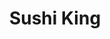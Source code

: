 ---
layout: place
title: "Sushi King"
permalink: /maryland/columbia/sushi-king.html
stateAbbr: MD
stateName: Maryland
cityName: Columbia
seo:
  name: "Sushi King"
  type: Restaurant
  links: https://www.sushikingcolumbia.com/?utm_source=google&utm_medium=local&utm_campaign=website
description: "Popular & unpretentious Japanese restaurant featuring sushi shuttled by servers in traditional garb. Sushi King serves delicious sushi in Columbia, Maryland. Try fresh Japanese dishes for a great dining experience. Available for takeout, delivery, lunch, and dinner."
place_id: ChIJ78Drnn7gt4kRhb1KczazmFc
photos:
  - name: >-
      places/ChIJ78Drnn7gt4kRhb1KczazmFc/photos/AeeoHcKEHpsIP1fz_xt9-zKTf8PkkEOR4NytWq5UrO13QwWPjcBwipoL_BWx_N6es07_jj-G9FOlnBjLLMh2n7TpEzkWeZILXgZ84UVIva_8oIw4Ti1Bje3Ht0UQcaQWKkVz3ww76hzSUAj0NXj0mC-GmJA8KncVbUmt3Ai-KRjjkhPlmQg5dje9IT1TwJiXOlqnklU5VX7zuolq05DpIMlamQC19jP_UZviQvYBQPRJ67_YM_XIEusMM0BPPyewz_d6QJnGA95Tg-2XnPzg1vYKigzKIFHTWAMiLTWbsFZ9yUWveQ
    widthPx: 1849
    heightPx: 1185
    authorAttributions:
      - displayName: Sushi King
        uri: https://maps.google.com/maps/contrib/109005263352763626935
        photoUri: >-
          https://lh3.googleusercontent.com/a-/ALV-UjWTH4TJhBTnmOGK_-WZdZ8y-chLqASUEOsTrqMzchDZHd6fEp14=s100-p-k-no-mo
    flagContentUri: >-
      https://www.google.com/local/imagery/report/?cb_client=maps_api_places.places_api&image_key=!1e10!2sAF1QipP71kt84quy0Mix1Fc5ik79YjTYrMdam6hEzv2G&hl=en-US
    googleMapsUri: >-
      https://www.google.com/maps/place//data=!3m4!1e2!3m2!1sAF1QipP71kt84quy0Mix1Fc5ik79YjTYrMdam6hEzv2G!2e10!4m2!3m1!1s0x89b7e07e9eebc0ef:0x5798b336734abd85
  - name: >-
      places/ChIJ78Drnn7gt4kRhb1KczazmFc/photos/AeeoHcILTcioNvXzh1omdylEs-AUgL0x8UtI-BksktlQG47Io799AND3Z-ZPQ70aTINu1JnZ-hthzjQ41QVPZeFMfHpnk5Uvguzu-YPmIp8kTQmzI62f9cAIiudtL7CQAfSqvw1Og9yoXdUhR0aHRR8tGHGeZ88jNFKQdwo09eAYS7Td5UfrMLF03Nxxfrh5ocETnBRz1nO_LhF9NdYp8VsYQCfMbSQCdUYIXiV5E7oVMLppiP4wkZYsDEmJd7GK_99DUMxuwTpOwC21XBuBlDfjmcjfDx51TRZxCbBak-etJEpejg
    widthPx: 3024
    heightPx: 3024
    authorAttributions:
      - displayName: Sushi King
        uri: https://maps.google.com/maps/contrib/109005263352763626935
        photoUri: >-
          https://lh3.googleusercontent.com/a-/ALV-UjWTH4TJhBTnmOGK_-WZdZ8y-chLqASUEOsTrqMzchDZHd6fEp14=s100-p-k-no-mo
    flagContentUri: >-
      https://www.google.com/local/imagery/report/?cb_client=maps_api_places.places_api&image_key=!1e10!2sAF1QipNJ3uAbqnZDapuHsH1D3dBO9Vw41sHx_TKPBf_7&hl=en-US
    googleMapsUri: >-
      https://www.google.com/maps/place//data=!3m4!1e2!3m2!1sAF1QipNJ3uAbqnZDapuHsH1D3dBO9Vw41sHx_TKPBf_7!2e10!4m2!3m1!1s0x89b7e07e9eebc0ef:0x5798b336734abd85
  - name: >-
      places/ChIJ78Drnn7gt4kRhb1KczazmFc/photos/AeeoHcLUGwUJpZ3OE1s1nAqZ_T5gDNotLlUJxr0FjnS5sznliadHQ_AqHPhe_SU78c-_1c_cSxtFwuPsKM2pXhhz4N__eK-pZhgCqq1Wvu8M-36b-9AuiHR-xvEAWgKYsX8K5gRXqjes-WD06DpujjM8n1DO-9FeiSrpZA6gGrbEgkT7mPztSaCoqTE2CE8VTCtP9ScisCmGfpa7iTC5DJIE_UeXsUoy03cpM09k2X-VMWtlhbZjSUdKJA8FrNVstCUXYN8I-Egq47bgpBmSG9F0fJA7M5Utn1reQ_vuHLDVkuvUrg_8waqeFj0j4OaShcPYyOyNQ-HNoAnyexw9L0FCuMqeICrejB_MmF_mICP2wh-Ta84EIBYwQTJfBScJ7jOiSvHhHBgOrqHzheQnCvvbzMWCgctxNoMz6ZiQZKnn-yI27bk
    widthPx: 4032
    heightPx: 3024
    authorAttributions:
      - displayName: J Hua
        uri: https://maps.google.com/maps/contrib/115767805431235804405
        photoUri: >-
          https://lh3.googleusercontent.com/a/ACg8ocJuzGlgGCKBcRdNMiiSpvCfeT5LgCVY5oalXv3tudiXQ_4b1g=s100-p-k-no-mo
    flagContentUri: >-
      https://www.google.com/local/imagery/report/?cb_client=maps_api_places.places_api&image_key=!1e10!2sCIHM0ogKEICAgICr0_H80QE&hl=en-US
    googleMapsUri: >-
      https://www.google.com/maps/place//data=!3m4!1e2!3m2!1sCIHM0ogKEICAgICr0_H80QE!2e10!4m2!3m1!1s0x89b7e07e9eebc0ef:0x5798b336734abd85
  - name: >-
      places/ChIJ78Drnn7gt4kRhb1KczazmFc/photos/AeeoHcJlgDYEqC6oa0YyVkI6aI2vne7dFLKiwNPmvH8yQVA--a52QV-k0cHwb9p1D1GDGXWieRc1r7wmMU2IXOozv6g3XnQ9lIK_1QUF4hZ-GDMV5EnVQkkCYl5RFZf3kZB84dpQpZb8QRL09curHiDNiUQqYVAdE4Ys57rC-dj73Dx8swXxhssbEPZ6piCcIPVd7244E_nw0GVvxtioCUFwxB4JMQh849yg1l9C0M45tVvLSJnpO-qNsSzRyQzIa_39DTB_PlNREeR6Zs8dCkDHVxDRDLPbvTpWflrojMoBVnMqjA
    widthPx: 4800
    heightPx: 3600
    authorAttributions:
      - displayName: Sushi King
        uri: https://maps.google.com/maps/contrib/109005263352763626935
        photoUri: >-
          https://lh3.googleusercontent.com/a-/ALV-UjWTH4TJhBTnmOGK_-WZdZ8y-chLqASUEOsTrqMzchDZHd6fEp14=s100-p-k-no-mo
    flagContentUri: >-
      https://www.google.com/local/imagery/report/?cb_client=maps_api_places.places_api&image_key=!1e10!2sAF1QipMw7PTSvH7ZUrZNx6Jjsorxku4Y-KV4YTnvp7FL&hl=en-US
    googleMapsUri: >-
      https://www.google.com/maps/place//data=!3m4!1e2!3m2!1sAF1QipMw7PTSvH7ZUrZNx6Jjsorxku4Y-KV4YTnvp7FL!2e10!4m2!3m1!1s0x89b7e07e9eebc0ef:0x5798b336734abd85
  - name: >-
      places/ChIJ78Drnn7gt4kRhb1KczazmFc/photos/AeeoHcJKl_mcTx9Fq9-RHEPNdx5yaSTe8gx8OVWlCQouZ1baclp7_S86aV93UacDoWOu0N_Gfmrxy5GWzQthnr84tv0fZ0Jov4CPzJnm6wM74ioK3Xjx0rXqCoaL1OFXy2iH65yLwCU5dJG4178zdPfwYjowafHvAxgYXIZcbLfFuh4W_-SWaJWeKq5KkU8s1Y8MoZPmkI9HvpB6gFjq5WyxEI0tyzYq2qkPJDfSmgIMGfuGyu0Xj2m7QL3ahIk9gbbUmtFQRivCZUGPCOlX7fynZ7pdCSiGzWlKzTFsMbVQD6G9DbSqqajl_J9cfBcDQkrF0i_Z6b4cNKwqEG-fxJSgENHm1YU-BB3i47lu-SWeA5t9J9Zody6-NbveJZ7QJE-02B0_6pGNtSp41VHxd8wnnTJtRrnoCzOdAVMdyvjsqiRr2gct
    widthPx: 3600
    heightPx: 4800
    authorAttributions:
      - displayName: Wei Deng
        uri: https://maps.google.com/maps/contrib/104793593022656001473
        photoUri: >-
          https://lh3.googleusercontent.com/a/ACg8ocKDWWELuxZeqAyWXQJKo5pDeF5590Z5gqFXWCtkU84dh0HkOw=s100-p-k-no-mo
    flagContentUri: >-
      https://www.google.com/local/imagery/report/?cb_client=maps_api_places.places_api&image_key=!1e10!2sCIHM0ogKEICAgIDfxOiD_wE&hl=en-US
    googleMapsUri: >-
      https://www.google.com/maps/place//data=!3m4!1e2!3m2!1sCIHM0ogKEICAgIDfxOiD_wE!2e10!4m2!3m1!1s0x89b7e07e9eebc0ef:0x5798b336734abd85
  - name: >-
      places/ChIJ78Drnn7gt4kRhb1KczazmFc/photos/AeeoHcLgI3p_wbPnxfDavqZcskjFS26lzLRr0hZCPXfkvjFqBpHBBXShvcwzsb0ZlaEvIySl2f8pdRRPEHys5dzhzj-RUROg--FAkKGiqTWrrp54qnDWLKRV6kDMdP2jXAQEnMWc-nZH7dZ5iRY7gQa0PeQyban3s2-La91qrxpu0P5jQptAMGihZVr4l2C6Ixqq2jpban1ABGHs-9nc3Wx-0Rf3WJZ1ZTVu3LZ3By0pXtfVGW9L7mJxTD2Qm8Nkn-APtHn5rAdMf-DZ9kfJqIe96_SgMI9AqBjv_iSkURf1siwv6tCVGWfbZEoXSGWotNnW8XdcdGF3pj0qN3TPuMhn7ZXel1ZE2TvqhPebRk74u2WWTyJzEk-VnyNyOiM45u0vtjQF8_uh2WUAm0a09yZGJssWqb2UCNQBR6yK3OB9P6nwbQ
    widthPx: 3024
    heightPx: 4032
    authorAttributions:
      - displayName: Safiya P
        uri: https://maps.google.com/maps/contrib/115943004296177551644
        photoUri: >-
          https://lh3.googleusercontent.com/a/ACg8ocLaBiOQ-jkU7Rmm6PdpLbmZkCMCq0wexoJXa5Ob0olZWbSEAAdY=s100-p-k-no-mo
    flagContentUri: >-
      https://www.google.com/local/imagery/report/?cb_client=maps_api_places.places_api&image_key=!1e10!2sCIHM0ogKEICAgICx-uaMXQ&hl=en-US
    googleMapsUri: >-
      https://www.google.com/maps/place//data=!3m4!1e2!3m2!1sCIHM0ogKEICAgICx-uaMXQ!2e10!4m2!3m1!1s0x89b7e07e9eebc0ef:0x5798b336734abd85
  - name: >-
      places/ChIJ78Drnn7gt4kRhb1KczazmFc/photos/AeeoHcKB1Z2SGF9W87E8MnkaUkbLL_OBxrWii2Noj5A2j0pm2s0G0zL34t3R6crQYhNfmwBWOfnpWfXlVRjZkVj_O-daLpt-HX9-b_twg36BTGpkDzFtrM41_v3JEtq-gbuJoVchOAzA5R7OMIaveULT4zso5cMniU7x1qywWFefMeguntiKbxyUy6ub38owCHpej6bIrZ6DMUGFoyCHZ58fwNxXMWsXevHVoKiKA45_tL5m3HiV-fgqMV5eewmIwDlPHi-q7RPMSlp_OPfP96508jjXZh5JRv3C9ePXzIQgal5Rc9YljkzH7CVldJxeu1GKeplPW8hZJHQ_gQipUVr9UaZTL93TJpFaOx_D9wSAUB1jaDvttrfwFra1vKltGVlLuw0iG7JzB9ckbdeYepRLGOnWB_ZhuvsF6lg9eE4qCNCQjf6j
    widthPx: 4032
    heightPx: 3024
    authorAttributions:
      - displayName: Kevin Guyer
        uri: https://maps.google.com/maps/contrib/111664348260332872070
        photoUri: >-
          https://lh3.googleusercontent.com/a-/ALV-UjVOdYVaLcU6T-Iy8MCZhzh08c76CLBrI0JKDQ5hq9F4Z8Ws_DLN=s100-p-k-no-mo
    flagContentUri: >-
      https://www.google.com/local/imagery/report/?cb_client=maps_api_places.places_api&image_key=!1e10!2sCIHM0ogKEICAgICmwYe9vwE&hl=en-US
    googleMapsUri: >-
      https://www.google.com/maps/place//data=!3m4!1e2!3m2!1sCIHM0ogKEICAgICmwYe9vwE!2e10!4m2!3m1!1s0x89b7e07e9eebc0ef:0x5798b336734abd85
  - name: >-
      places/ChIJ78Drnn7gt4kRhb1KczazmFc/photos/AeeoHcK2-4vjv46MZb-kvcTSMIPQgINF91mopHAyVewdZeMVwp2YU_YycBHwNPu5zM93nK054Gb4g6_IjHQhUSCTkgEJ7l3Sm4Wh4kR1tu1hIBnUyJNf_ty73j50alQBA619wd6RUAyeAso2BCRrf-CoDfpZz-CwZHzdX0x68pW7LlFu1XXZ27-6bw5TOJFb2LFtOZCBgBCsNX-S40l-EsJQQIsvmEKgVhWKdcGgIy1y-TFJC-MjAk5WnnIJIifIXL6CVYvLj_S8dzp9IgfxqVuwmvqGEvbNEG1VsLVoM11VNFi6V_xveRllO4i1-wXeTOXB5pMFu-LMt0ZnEqXWjS7b7-rCayeAiETE3hsemg8PmkTodjHfXW5XhaVT1-2lLkO5CKdrdVK390TC2D-5jN8dKnDlr9FDS-MKIQElq3slYDEEdNP-
    widthPx: 4000
    heightPx: 3000
    authorAttributions:
      - displayName: Wilson Chu
        uri: https://maps.google.com/maps/contrib/104448629638085598813
        photoUri: >-
          https://lh3.googleusercontent.com/a-/ALV-UjX3IzncxlfgXP-mwCVtqL-6R5ssn_D43C_Wgf7vORnlTVoTBFQ=s100-p-k-no-mo
    flagContentUri: >-
      https://www.google.com/local/imagery/report/?cb_client=maps_api_places.places_api&image_key=!1e10!2sCIHM0ogKEICAgICd6JrM1wE&hl=en-US
    googleMapsUri: >-
      https://www.google.com/maps/place//data=!3m4!1e2!3m2!1sCIHM0ogKEICAgICd6JrM1wE!2e10!4m2!3m1!1s0x89b7e07e9eebc0ef:0x5798b336734abd85
  - name: >-
      places/ChIJ78Drnn7gt4kRhb1KczazmFc/photos/AeeoHcJmJfkEcetF9DVBHdllhFDjStRrZtBUGwiYoHJc9LclHwejsJjYFzn2Ino7H6wBWsEgZeGROl1WdgS5QMOuBhYssICU6WLBECc8bgY5m7CxyAL-o8JXDCOVIv4MLRDoXpqg9j-a1jMejg8uhsODrWXCvvbuXWgc8FgU-6jLnJ6Db-_naHzY6UbW924eMAqQQtDiZDIWZqCmca1X35xZTsAeBIIIQt5KB7n01ZUnVdTLIVS6fB13oSvEqI1KVWFMH3aaCgSvxUzyipeCLhxoW2IWa2gwDZs2nkcdYv1HVkbRe6g1YgGjjL2_vhW8a59U-e9F19fp_WCAOa-suoOc7Rs-Jfv7dH2kcTGBEnmyL4D_cZSsifemEs13U2osDtBsU5aGXvrOoVHhd5I9zrNt3rGtrS8FeSdCR9v1I4B_IUFK-w
    widthPx: 2987
    heightPx: 2896
    authorAttributions:
      - displayName: Ephraim Fields
        uri: https://maps.google.com/maps/contrib/101089793805266137231
        photoUri: >-
          https://lh3.googleusercontent.com/a-/ALV-UjUQ7MgrFOyu7Ss8f6H4LZMw6hPJSuTQV90Hmhqhn2p57vA7tAQt4Q=s100-p-k-no-mo
    flagContentUri: >-
      https://www.google.com/local/imagery/report/?cb_client=maps_api_places.places_api&image_key=!1e10!2sCIHM0ogKEICAgID9rsGEJg&hl=en-US
    googleMapsUri: >-
      https://www.google.com/maps/place//data=!3m4!1e2!3m2!1sCIHM0ogKEICAgID9rsGEJg!2e10!4m2!3m1!1s0x89b7e07e9eebc0ef:0x5798b336734abd85
  - name: >-
      places/ChIJ78Drnn7gt4kRhb1KczazmFc/photos/AeeoHcJZ_9huQMyHe1CFO6dqDV_sdCn1n81qaCtANrl2dWjWjR1TS8AB608plYe7bdaPP94IwQBojPfOcFPo-Y2RCuYf0MniyIkJDidK5WHYqnCH5HG6VmRWUV4IwCSwUj1T-3s7NO4ieQvm82YQ9zLBMZnxS1gnHp0FE8goFreqgl0Km4rSwFcpMyWALQoK0bpYA-LKibC7Icgypwq1I23tYHX_9oaLguTkbkSWMNeKkNAe2eblwVn6ZX8XucSY2GE5YpZMI0LNm7LNkedm8qAjKOYTVyoVfmsw8-lr9V-gNGSYqVrGtRCBwaNrqH35nyVf9ynS1uNIua6v7eYK47TqAnrZX-kw9eA4jmllhUKfPbyFfIMGcu2SmrDgiFE8jNB7J2EBnobAkkd1TEPl985NzpsgMkNWU4iWT6uSqE28w74FVpA
    widthPx: 4000
    heightPx: 3000
    authorAttributions:
      - displayName: Wilson Chu
        uri: https://maps.google.com/maps/contrib/104448629638085598813
        photoUri: >-
          https://lh3.googleusercontent.com/a-/ALV-UjX3IzncxlfgXP-mwCVtqL-6R5ssn_D43C_Wgf7vORnlTVoTBFQ=s100-p-k-no-mo
    flagContentUri: >-
      https://www.google.com/local/imagery/report/?cb_client=maps_api_places.places_api&image_key=!1e10!2sCIHM0ogKEICAgICd6JrI8gE&hl=en-US
    googleMapsUri: >-
      https://www.google.com/maps/place//data=!3m4!1e2!3m2!1sCIHM0ogKEICAgICd6JrI8gE!2e10!4m2!3m1!1s0x89b7e07e9eebc0ef:0x5798b336734abd85
address: 6490 Dobbin Rd Suite F, Columbia, MD 21045, USA
street: 6490 Dobbin Rd Suite F
city: Columbia
state: MD
zip: '21045'
country: USA
neighborhood: null
latitude: '39.192723'
longitude: '-76.820569'
accessibility_options:
  wheelchairAccessibleParking: true
  wheelchairAccessibleEntrance: true
  wheelchairAccessibleRestroom: true
  wheelchairAccessibleSeating: true
business_status: OPERATIONAL
name: Sushi King
google_maps_links:
  directionsUri: >-
    https://www.google.com/maps/dir//''/data=!4m7!4m6!1m1!4e2!1m2!1m1!1s0x89b7e07e9eebc0ef:0x5798b336734abd85!3e0
  placeUri: https://maps.google.com/?cid=6311991924203634053
  writeAReviewUri: >-
    https://www.google.com/maps/place//data=!4m3!3m2!1s0x89b7e07e9eebc0ef:0x5798b336734abd85!12e1
  reviewsUri: >-
    https://www.google.com/maps/place//data=!4m4!3m3!1s0x89b7e07e9eebc0ef:0x5798b336734abd85!9m1!1b1
  photosUri: >-
    https://www.google.com/maps/place//data=!4m3!3m2!1s0x89b7e07e9eebc0ef:0x5798b336734abd85!10e5
primary_type: Sushi Restaurant
opening_hours:
  regular: null
  current: null
secondary_opening_hours:
  regular:
    weekdayDescriptions: null
    type: null
  current:
    weekdayDescriptions: null
    type: null
phone: (410) 997-1269
price_level: PRICE_LEVEL_MODERATE
price_range: null
rating: '4.7'
rating_count: 1095
website: >-
  https://www.sushikingcolumbia.com/?utm_source=google&utm_medium=local&utm_campaign=website
reviews:
  - name: >-
      places/ChIJ78Drnn7gt4kRhb1KczazmFc/reviews/ChdDSUhNMG9nS0VJQ0FnSUNYdGZIdDhnRRAB
    relativePublishTimeDescription: 5 months ago
    rating: 5
    text:
      text: >-
        They created a very genuine setting to enjoy a creative selection of
        sushi. They have classics as well as special rolls.  They offer a nice
        variety of vegetarian options as well.  The service is wonderful and
        they truly make you feel like a king while there.
      languageCode: en
    originalText:
      text: >-
        They created a very genuine setting to enjoy a creative selection of
        sushi. They have classics as well as special rolls.  They offer a nice
        variety of vegetarian options as well.  The service is wonderful and
        they truly make you feel like a king while there.
      languageCode: en
    authorAttribution:
      displayName: Raymond R.
      uri: https://www.google.com/maps/contrib/113532161191982106604/reviews
      photoUri: >-
        https://lh3.googleusercontent.com/a-/ALV-UjU_Bpaq8rg27-f5Qib__Ks0HMxEULoPkGQSz1t94ApRH1DBJfKV5w=s128-c0x00000000-cc-rp-mo-ba8
    publishTime: '2024-10-19T03:48:02.238857Z'
    flagContentUri: >-
      https://www.google.com/local/review/rap/report?postId=ChdDSUhNMG9nS0VJQ0FnSUNYdGZIdDhnRRAB&d=17924085&t=1
    googleMapsUri: >-
      https://www.google.com/maps/reviews/data=!4m6!14m5!1m4!2m3!1sChdDSUhNMG9nS0VJQ0FnSUNYdGZIdDhnRRAB!2m1!1s0x89b7e07e9eebc0ef:0x5798b336734abd85
  - name: >-
      places/ChIJ78Drnn7gt4kRhb1KczazmFc/reviews/ChdDSUhNMG9nS0VJQ0FnTURnci1HY19BRRAB
    relativePublishTimeDescription: a month ago
    rating: 5
    text:
      text: >-
        Quick lunch at Sushi King in Columbia 🌟5/5🌟

        Delightful service, Food came out fast and fresh, Good value &
        delicious.


        Highly recommend IG@WineDinenVacay
      languageCode: en
    originalText:
      text: >-
        Quick lunch at Sushi King in Columbia 🌟5/5🌟

        Delightful service, Food came out fast and fresh, Good value &
        delicious.


        Highly recommend IG@WineDinenVacay
      languageCode: en
    authorAttribution:
      displayName: Starr Davis
      uri: https://www.google.com/maps/contrib/102462395253586989773/reviews
      photoUri: >-
        https://lh3.googleusercontent.com/a-/ALV-UjVp5KcGZpGx7LosL9Ueun1X-Bg8C1uJQ-oK40MDt4A-3yjfl74=s128-c0x00000000-cc-rp-mo-ba7
    publishTime: '2025-02-28T14:52:28.506846Z'
    flagContentUri: >-
      https://www.google.com/local/review/rap/report?postId=ChdDSUhNMG9nS0VJQ0FnTURnci1HY19BRRAB&d=17924085&t=1
    googleMapsUri: >-
      https://www.google.com/maps/reviews/data=!4m6!14m5!1m4!2m3!1sChdDSUhNMG9nS0VJQ0FnTURnci1HY19BRRAB!2m1!1s0x89b7e07e9eebc0ef:0x5798b336734abd85
  - name: >-
      places/ChIJ78Drnn7gt4kRhb1KczazmFc/reviews/ChdDSUhNMG9nS0VJQ0FnTUNBME9yUXdnRRAB
    relativePublishTimeDescription: 2 months ago
    rating: 4
    text:
      text: >-
        I took myself out for sushi because I had not eaten, and I was
        celebrating a big win. I had held off eating.

        So I was greeted nicely, very warmly. I was seated in a booth and
        promptly asked if I would like anything to drink. So I can put away a
        lot of food, especially when I have not eaten. And I ordered a lot,
        probably more than I needed to eat, but I didn’t really care because I
        was hungry. And celebrating. Well, the lady who took my order said,
        well, you’re hungry, huh? 😂 now I didn’t take that in the wrong way,
        but maybe somebody else would.  So next time you might want to keep that
        observation to yourself, because you really don’t know what that person
        might be going through. In my case, I was happy, but sometimes people
        eat too much or they’re just really hungry,  and it’s no one’s
        business,  and no one should really comment on that.

        It just kind of rubbed me the wrong way a little bit, because it sounded
        judgmental .

        After I finished, and believe me, the food was outstanding, I was asked
        if I wanted a check. No one asked me if I wanted dessert.  So I went
        somewhere else for dessert, but I would’ve liked to have felt welcome
        enough to order dessert there. I guess I had already eaten too much. Lol

        Anyway, you live, and you learn. I can tell you I’ve never had an owner
        or waitstaff ask me something like that. But I’m still giving you a five
        star review because everyone says something that could be taken the
        wrong way from time to time.
      languageCode: en
    originalText:
      text: >-
        I took myself out for sushi because I had not eaten, and I was
        celebrating a big win. I had held off eating.

        So I was greeted nicely, very warmly. I was seated in a booth and
        promptly asked if I would like anything to drink. So I can put away a
        lot of food, especially when I have not eaten. And I ordered a lot,
        probably more than I needed to eat, but I didn’t really care because I
        was hungry. And celebrating. Well, the lady who took my order said,
        well, you’re hungry, huh? 😂 now I didn’t take that in the wrong way,
        but maybe somebody else would.  So next time you might want to keep that
        observation to yourself, because you really don’t know what that person
        might be going through. In my case, I was happy, but sometimes people
        eat too much or they’re just really hungry,  and it’s no one’s
        business,  and no one should really comment on that.

        It just kind of rubbed me the wrong way a little bit, because it sounded
        judgmental .

        After I finished, and believe me, the food was outstanding, I was asked
        if I wanted a check. No one asked me if I wanted dessert.  So I went
        somewhere else for dessert, but I would’ve liked to have felt welcome
        enough to order dessert there. I guess I had already eaten too much. Lol

        Anyway, you live, and you learn. I can tell you I’ve never had an owner
        or waitstaff ask me something like that. But I’m still giving you a five
        star review because everyone says something that could be taken the
        wrong way from time to time.
      languageCode: en
    authorAttribution:
      displayName: Elaine Asson
      uri: https://www.google.com/maps/contrib/105740908162936859404/reviews
      photoUri: >-
        https://lh3.googleusercontent.com/a-/ALV-UjUsDe0s6j-boCLv7gB5ov6xwZRR-YhVoRcM0tLSp0E8vzbNYvo=s128-c0x00000000-cc-rp-mo
    publishTime: '2025-01-29T00:20:57.619427Z'
    flagContentUri: >-
      https://www.google.com/local/review/rap/report?postId=ChdDSUhNMG9nS0VJQ0FnTUNBME9yUXdnRRAB&d=17924085&t=1
    googleMapsUri: >-
      https://www.google.com/maps/reviews/data=!4m6!14m5!1m4!2m3!1sChdDSUhNMG9nS0VJQ0FnTUNBME9yUXdnRRAB!2m1!1s0x89b7e07e9eebc0ef:0x5798b336734abd85
  - name: >-
      places/ChIJ78Drnn7gt4kRhb1KczazmFc/reviews/ChdDSUhNMG9nS0VJQ0FnTUNBcF9MMGh3RRAB
    relativePublishTimeDescription: 2 months ago
    rating: 4
    text:
      text: >-
        My experience was absolutely fantastic! The atmosphere was bustling with
        energy, especially since it was the lunar new year, making it feel even
        more vibrant and lively. I particularly loved the sashimi; it was
        incredibly fresh and artfully presented, just melting in my mouth. The
        service was impressively swift, which added to the overall enjoyment of
        my meal, allowing me to savor each delightful bite without long waits in
        between.
      languageCode: en
    originalText:
      text: >-
        My experience was absolutely fantastic! The atmosphere was bustling with
        energy, especially since it was the lunar new year, making it feel even
        more vibrant and lively. I particularly loved the sashimi; it was
        incredibly fresh and artfully presented, just melting in my mouth. The
        service was impressively swift, which added to the overall enjoyment of
        my meal, allowing me to savor each delightful bite without long waits in
        between.
      languageCode: en
    authorAttribution:
      displayName: Gregory Su
      uri: https://www.google.com/maps/contrib/113320431664720194600/reviews
      photoUri: >-
        https://lh3.googleusercontent.com/a-/ALV-UjUmIg6WDLjfxhNEVyVpis8QBE_bIi52vFBZM6PCH2a5kYELbmI-NA=s128-c0x00000000-cc-rp-mo-ba7
    publishTime: '2025-02-05T01:03:59.884083Z'
    flagContentUri: >-
      https://www.google.com/local/review/rap/report?postId=ChdDSUhNMG9nS0VJQ0FnTUNBcF9MMGh3RRAB&d=17924085&t=1
    googleMapsUri: >-
      https://www.google.com/maps/reviews/data=!4m6!14m5!1m4!2m3!1sChdDSUhNMG9nS0VJQ0FnTUNBcF9MMGh3RRAB!2m1!1s0x89b7e07e9eebc0ef:0x5798b336734abd85
  - name: >-
      places/ChIJ78Drnn7gt4kRhb1KczazmFc/reviews/ChZDSUhNMG9nS0VJQ0FnSUQ5d3Fld1pREAE
    relativePublishTimeDescription: a year ago
    rating: 5
    text:
      text: >-
        put it on my regular sushi restaurant already 🍣


        food is sooo good here，Salmon is very fresh and big😋

        King crab in the double six Roll is incredible delicious. So many things
        deserve a try!


        server and sushi chef are friendly, we sat at the bar last night, the
        chef kindly introduced the rolls, sushi and sauce. And gave us two fried
        shrimp for free!😌


        Its better to come on weekend night, Fri and SAT are too busy and you
        may have to wait for some service and food too long.


        come, I am sure you will like it!
      languageCode: en
    originalText:
      text: >-
        put it on my regular sushi restaurant already 🍣


        food is sooo good here，Salmon is very fresh and big😋

        King crab in the double six Roll is incredible delicious. So many things
        deserve a try!


        server and sushi chef are friendly, we sat at the bar last night, the
        chef kindly introduced the rolls, sushi and sauce. And gave us two fried
        shrimp for free!😌


        Its better to come on weekend night, Fri and SAT are too busy and you
        may have to wait for some service and food too long.


        come, I am sure you will like it!
      languageCode: en
    authorAttribution:
      displayName: Grace Ou
      uri: https://www.google.com/maps/contrib/108982063366208760900/reviews
      photoUri: >-
        https://lh3.googleusercontent.com/a-/ALV-UjWOSJi6lFadiRjyMJ2y3WTRTcHlnScWNEiix-v4L8ZNxs65874=s128-c0x00000000-cc-rp-mo-ba2
    publishTime: '2024-03-14T17:50:06.381371Z'
    flagContentUri: >-
      https://www.google.com/local/review/rap/report?postId=ChZDSUhNMG9nS0VJQ0FnSUQ5d3Fld1pREAE&d=17924085&t=1
    googleMapsUri: >-
      https://www.google.com/maps/reviews/data=!4m6!14m5!1m4!2m3!1sChZDSUhNMG9nS0VJQ0FnSUQ5d3Fld1pREAE!2m1!1s0x89b7e07e9eebc0ef:0x5798b336734abd85
parking_options:
  freeParkingLot: true
  freeStreetParking: true
  valetParking: false
payment_options:
  acceptsCreditCards: true
  acceptsDebitCards: true
  acceptsCashOnly: false
  acceptsNfc: true
allow_dogs: null
curbside_pickup: true
delivery: true
dine_in: true
good_for_children: true
good_for_groups: true
good_for_sports: false
live_music: false
menu_for_children: false
outdoor_seating: null
reservable: true
restroom: true
serves_beer: true
serves_breakfast: false
serves_brunch: false
serves_cocktails: true
serves_coffee: false
serves_dinner: true
serves_dessert: true
serves_lunch: true
serves_vegetarian_food: true
serves_wine: true
takeout: true
summary: >-
  Popular & unpretentious Japanese restaurant featuring sushi shuttled by
  servers in traditional garb.

---